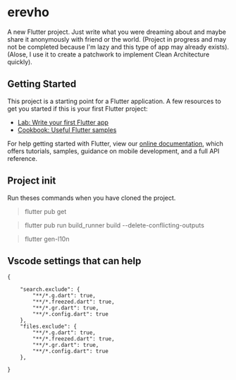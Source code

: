 # erevho

A new Flutter project.
Just write what you were dreaming about and maybe share it anonymously with friend or the world.
(Project in progress and may not be completed because I'm lazy and this type of app may already exists).
(Alose, I use it to create a patchwork to implement Clean Architecture quickly).

## Getting Started

This project is a starting point for a Flutter application.
A few resources to get you started if this is your first Flutter project:

-   [Lab: Write your first Flutter app](https://flutter.dev/docs/get-started/codelab)
-   [Cookbook: Useful Flutter samples](https://flutter.dev/docs/cookbook)

For help getting started with Flutter, view our
[online documentation](https://flutter.dev/docs), which offers tutorials,
samples, guidance on mobile development, and a full API reference.

## Project init

Run theses commands when you have cloned the project.

> flutter pub get

> flutter pub run build_runner build --delete-conflicting-outputs

> flutter gen-l10n

## Vscode settings that can help

>

    {

        "search.exclude": {
            "**/*.g.dart": true,
            "**/*.freezed.dart": true,
            "**/*.gr.dart": true,
            "**/*.config.dart": true
        },
        "files.exclude": {
            "**/*.g.dart": true,
            "**/*.freezed.dart": true,
            "**/*.gr.dart": true,
            "**/*.config.dart": true
        },

    }
